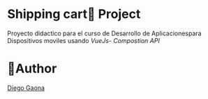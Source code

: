 
# Shipping cart🛒 Project

Proyecto didactico para el curso de Desarrollo de Aplicacionespara Dispositivos moviles usando _VueJs- Compostion API_

# 👨Author

[Diego Gaona](https://github.com/GaonaRiveraDiegoGael)